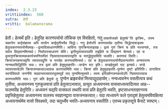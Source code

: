 ```yaml
---
index:  2.3.23
vrittiindex:  560
sutra:  हेतौ
vritti:  balamanorama 
---
```


हेतौ। हेत्वर्थे इति। हेतुरिह कारणपर्यायो लौकिक एव विवक्षितो, नतु `तत्प्रयोजको हेतुश्चे'ति कृत्रिमः, तस्य चकारेण कर्तृसंज्ञाया अपि सत्त्वेन कर्तृतृतीययैव सिद्धेः। ननु हेतोरपि करणत्वादेव तृतीया सिद्धेत्याशङ्क्य हेतुत्वकरणत्वयोर्भेदमाह--द्रव्यादिसाधारणमिति। आदिना गुणक्रियासङ्ग्रहः। द्रव्यं गुणं क्रियं च प्रति यज्जनकं, तत्र सर्वत्र विद्यमानमित्यर्थः। निर्वापारसाधारणं चेति। द्वारीभूतव्यापारवति तद्रहिते च विद्यमानं चेत्यर्थः। एवं च द्रव्यगुणक्रियात्मककार्यत्रयनिरूपितं निव्र्यापारसव्यापारवृत्ति च यत्तद्धेतुत्वमिति फलति। करणत्वं त्विति। क्रियाजनकमात्रवृत्ति व्यापारवद्वृत्ति च यत्तदेव करणत्वमित्यर्थः। एवं च हेतुत्वकरणत्वयोर्भेदादन्यतरेण अन्यतरस्य नान्यथासिद्धिरिति भावः। तत्र द्रव्यं प्रति हेतुमुदाहरति--दण्डेन घट इति। दण्डहेतुको घट इत्यर्थः। दण्डे व्यापारसत्त्वेऽपि क्रियाजनकत्वाऽभावान्न करणत्वमिति भावः। क्रियां प्रति हेतुमुदाहरति-पुण्येन दृष्टो हरिरिति। वागादिना स्वर्गादिफले जननीये यदवान्तरव्यापारभूतमपूर्वं तत् पुण्यमित्युच्यते। तस्य हरिदर्शनजनकत्वेऽपि निव्र्यापारत्वान्न करणत्वमिति भावः। गुणं प्रति हेतुत्वे तु `पुण्येन ब्राहृवर्चस'मित्याद्युदाहार्यम्। नन्वध्ययनेन वसतीत्यत्र कथं तृतीया, अध्ययनस्य गुरुकुलवासं प्रति हेतुत्वाऽभावात्, प्रत्युत अध्ययनस्य वाससाध्यत्वादित्यत आह--फलमपीह हेतुरिति। अध्ययनं यद्यपि वासफलं तथापि वासं प्रति हेतुरपि भवति, इष्टसाधनताज्ञानस्य प्रवृत्तिहेतुतया अध्ययनस्य फलस्य स्वज्ञानद्वारा वासजनकत्वात्। यदा त्वध्ययने फले एतादृशं हेतुत्वमविवक्षित्वा अध्ययनार्थमेव वासो विवक्ष्यते, तदा चतुर्थ्येव भवति-अध्ययनाय वसतीति। एतच्च प्रकृतसूत्रे कैयटे स्पष्टम्।

